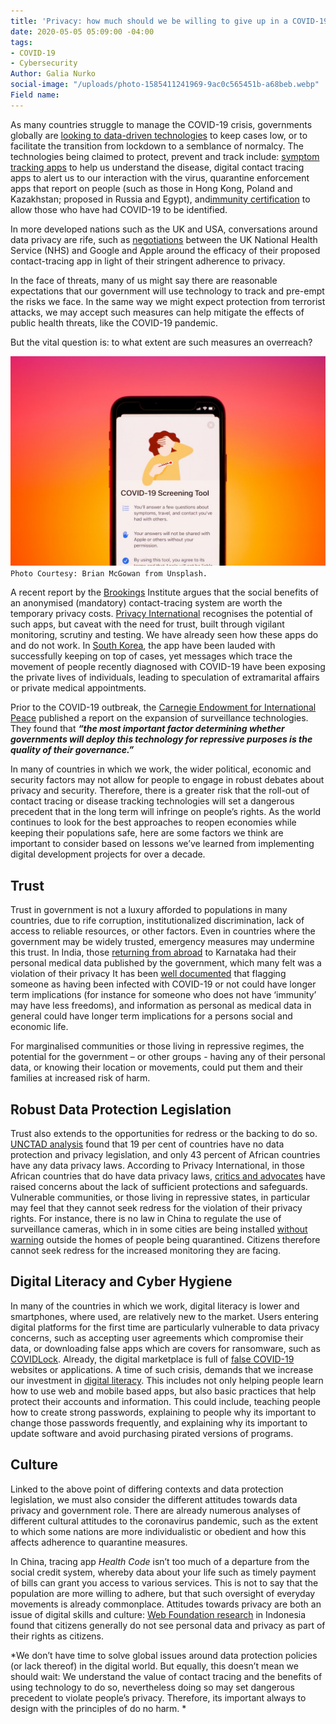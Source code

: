 ```yaml
---
title: 'Privacy: how much should we be willing to give up in a COVID-19 era?'
date: 2020-05-05 05:09:00 -04:00
tags:
- COVID-19
- Cybersecurity
Author: Galia Nurko
social-image: "/uploads/photo-1585411241969-9ac0c565451b-a68beb.webp"
Field name: 
---
```


As many countries struggle to manage the COVID-19 crisis, governments globally are [looking to data-driven technologies](https://www.bloomberg.com/news/articles/2020-04-30/the-world-embraces-contact-tracing-technology-to-fight-covid-19?utm_campaign=The%20Interface&utm_medium=email&utm_source=Revue%20newsletter) to keep cases low, or to facilitate the transition from lockdown to a semblance of normalcy. The technologies being claimed to protect, prevent and track include: [symptom tracking apps](corona.asan.gov.af) to help us understand the disease, digital contact tracing apps to alert us to our interaction with the virus, quarantine enforcement apps that report on people (such as those in Hong Kong, Poland and Kazakhstan; proposed in Russia and Egypt), and[immunity certification](https://www.ukauthority.com/articles/open-university-develops-digital-certificate-for-covid-19-immunity/) to allow those who have had COVID-19 to be identified.

In more developed nations such as the UK and USA, conversations around data privacy are rife, such as [negotiations](https://www.bbc.co.uk/news/technology-52441428) between the UK National Health Service (NHS) and Google and Apple around the efficacy of their proposed contact-tracing app in light of their stringent adherence to privacy.

In the face of threats, many of us might say there are reasonable expectations that our government will use technology to track and pre-empt the risks we face. In the same way we might expect protection from terrorist attacks, we may accept such measures can help mitigate the effects of public health threats, like the COVID-19 pandemic.

But the vital question is: to what extent are such measures an overreach?

<!--more-->

![photo-1585411241969-9ac0c565451b.webp](/uploads/photo-1585411241969-9ac0c565451b.webp)`Photo Courtesy: Brian McGowan from Unsplash.`

A recent report by the [Brookings](https://www.brookings.edu/research/freedom-and-privacy-in-the-time-of-coronavirus/) Institute argues that the social benefits of an anonymised (mandatory) contact-tracing system are worth the temporary privacy costs. [Privacy International](https://privacyinternational.org/long-read/3675/theres-app-coronavirus-apps) recognises the potential of such apps, but caveat with the need for trust, built through vigilant monitoring, scrutiny and testing. We have already seen how these apps do and do not work. In [South Korea](https://www.theguardian.com/world/2020/mar/06/more-scary-than-coronavirus-south-koreas-health-alerts-expose-private-lives), the app have been lauded with successfully keeping on top of cases, yet messages which trace the movement of people recently diagnosed with COVID-19 have been exposing the private lives of individuals, leading to speculation of extramarital affairs or private medical appointments.

Prior to the COVID-19 outbreak, the [Carnegie Endowment for International Peace](https://carnegieendowment.org/2019/09/17/global-expansion-of-ai-surveillance-pub-79847) published a report on the expansion of surveillance technologies. They found that ***“the most important factor determining whether governments will deploy this technology for repressive purposes is the quality of their governance.”***

In many of countries in which we work, the wider political, economic and security factors may not allow for people to engage in robust debates about privacy and security. Therefore, there is a greater risk that the roll-out of contact tracing or disease tracking technologies will set a dangerous precedent that in the long term will infringe on people’s rights. As the world continues to look for the best approaches to reopen economies while keeping their populations safe, here are some factors we think are important to consider based on lessons we’ve learned from implementing digital development projects for over a decade.

## Trust

Trust in government is not a luxury afforded to populations in many countries, due to rife corruption, institutionalized discrimination, lack of access to reliable resources, or other factors. Even in countries where the government may be widely trusted, emergency measures may undermine this trust. In India, those [returning from abroad](https://www.news18.com/news/india/privacy-not-a-concern-checking-virus-spread-is-ktaka-govt-publishes-details-of-foreign-returnees-2550835.html) to Karnataka had their personal medical data published by the government, which many felt was a violation of their privacy It has been [well documented](https://onezero.medium.com/immunity-passports-could-create-a-new-category-of-privilege-2f70ce1b905) that flagging someone as having been infected with COVID-19 or not could have longer term implications (for instance for someone who does not have ‘immunity’ may have less freedoms), and information as personal as medical data in general could have longer term implications for a persons social and economic life.

For marginalised communities or those living in repressive regimes, the potential for the government – or other groups - having any of their personal data, or knowing their location or movements, could put them and their families at increased risk of harm.

## Robust Data Protection Legislation

Trust also extends to the opportunities for redress or the backing to do so. [UNCTAD analysis](https://unctad.org/en/Pages/DTL/STI_and_ICTs/ICT4D-Legislation/eCom-Data-Protection-Laws.aspx) found that 19 per cent of countries have no data protection and privacy legislation, and only 43 percent of African countries have any data privacy laws. According to Privacy International, in those African countries that do have data privacy laws, [critics and advocates](https://privacyinternational.org/long-read/3109/africa-sim-card-registration-only-increases-monitoring-and-exclusion) have raised concerns about the lack of sufficient protections and safeguards. Vulnerable communities, or those living in repressive states, in particular may feel that they cannot seek redress for the violation of their privacy rights. For instance, there is no law in China to regulate the use of surveillance cameras, which in in some cities are being installed [without warning](https://edition.cnn.com/2020/04/27/asia/cctv-cameras-china-hnk-intl/index.html?utm_campaign=The%20Interface&utm_medium=email&utm_source=Revue%20newsletter) outside the homes of people being quarantined. Citizens therefore cannot seek redress for the increased monitoring they are facing.

## Digital Literacy and Cyber Hygiene

In many of the countries in which we work, digital literacy is lower and smartphones, where used, are relatively new to the market. Users entering digital platforms for the first time are particularly vulnerable to data privacy concerns, such as accepting user agreements which compromise their data, or downloading false apps which are covers for ransomware, such as [COVIDLock](https://www.domaintools.com/resources/blog/covidlock-mobile-coronavirus-tracking-app-coughs-up-ransomware). Already, the digital marketplace is full of [false COVID-19](https://www.zdnet.com/article/thousands-of-covid-19-scam-and-malware-sites-are-being-created-on-a-daily-basis/) websites or applications. A time of such crisis, demands that we increase our investment in [digital literacy](https://dai-global-digital.com/the-missing-digital-principle-educate-the-user.html). This includes not only helping people learn how to use web and mobile based apps, but also basic practices that help protect their accounts and information. This could include, teaching people how to create strong passwords, explaining to people why its important to change those passwords frequently, and explaining why its important to update software and avoid purchasing pirated versions of programs.

## Culture

Linked to the above point of differing contexts and data protection legislation, we must also consider the different attitudes towards data privacy and government role. There are already numerous analyses of different cultural attitudes to the coronavirus pandemic, such as the extent to which some nations are more individualistic or obedient and how this affects adherence to quarantine measures.

In China, tracing app *Health Code* isn’t too much of a departure from the social credit system, whereby data about your life such as timely payment of bills can grant you access to various services. This is not to say that the population are more willing to adhere, but that such oversight of everyday movements is already commonplace. Attitudes towards privacy are both an issue of digital skills and culture: [Web Foundation research](https://webfoundation.org/2019/10/personal-data-protection-in-indonesia-the-long-road-to-effective-implementation/) in Indonesia found that citizens generally do not see personal data and privacy as part of their rights as citizens.

\*We don’t have time to solve global issues around data protection policies (or lack thereof) in the digital world. But equally, this doesn’t mean we should wait: We understand the value of contact tracing and the benefits of using technology to do so, nevertheless doing so may set dangerous precedent to violate people’s privacy. Therefore, its important always to design with the principles of do no harm. \*